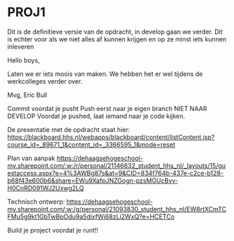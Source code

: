 # PROJ1
Dit is de definitieve versie van de opdracht, in develop gaan we verder.
Dit is echter voor als we niet alles af kunnen krijgen en op ze minst iets kunnen inleveren

Hello boys,

Laten we er iets moois van maken. We hebben het er wel tijdens de werkcolleges verder over.

Mvg, Eric Bull

Commit voordat je pusht Push eerst naar je eigen branch NIET NAAR DEVELOP Voordat je pushed, laat iemand naar je code kijken.

De presentatie met de opdracht staat hier: https://blackboard.hhs.nl/webapps/blackboard/content/listContent.jsp?course_id=_89671_1&content_id=_3366595_1&mode=reset

Plan van aanpak https://dehaagsehogeschool-my.sharepoint.com/:w:/r/personal/21146632_student_hhs_nl/_layouts/15/guestaccess.aspx?e=4%3AWBg87s&at=9&CID=834f764b-437e-c2ce-b128-b68f43e600b6&share=EWu9XafpJNZGogn-pzsMGUcBvv-H0CnRD091WJ2Uxwg2LQ

Technisch ontwerp: https://dehaagsehogeschool-my.sharepoint.com/:w:/g/personal/21093830_student_hhs_nl/EW8rtXCmTCFMu5g9kt1GbTwBpOdu9a5dixfWj68zLi2WxQ?e=HCETCo

Build je project voordat je runt!!
